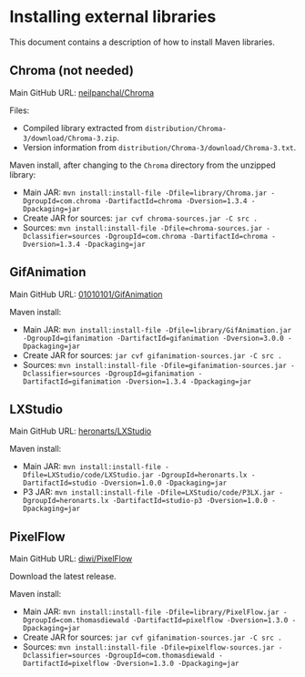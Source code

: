 # Installing external libraries

This document contains a description of how to install Maven libraries.

## Chroma (not needed)

Main GitHub URL: [neilpanchal/Chroma](https://github.com/neilpanchal/Chroma)

Files:
* Compiled library extracted from `distribution/Chroma-3/download/Chroma-3.zip`.
* Version information from  `distribution/Chroma-3/download/Chroma-3.txt`.

Maven install, after changing to the `Chroma` directory from the unzipped library:
* Main JAR: `mvn install:install-file -Dfile=library/Chroma.jar -DgroupId=com.chroma -DartifactId=chroma -Dversion=1.3.4 -Dpackaging=jar`
* Create JAR for sources: `jar cvf chroma-sources.jar -C src .`
* Sources: `mvn install:install-file -Dfile=chroma-sources.jar -Dclassifier=sources -DgroupId=com.chroma -DartifactId=chroma -Dversion=1.3.4 -Dpackaging=jar`

## GifAnimation

Main GitHub URL: [01010101/GifAnimation](https://github.com/01010101/GifAnimation)

Maven install:
* Main JAR: `mvn install:install-file -Dfile=library/GifAnimation.jar -DgroupId=gifanimation -DartifactId=gifanimation -Dversion=3.0.0 -Dpackaging=jar`
* Create JAR for sources: `jar cvf gifanimation-sources.jar -C src .`
* Sources: `mvn install:install-file -Dfile=gifanimation-sources.jar -Dclassifier=sources -DgroupId=gifanimation -DartifactId=gifanimation -Dversion=1.3.4 -Dpackaging=jar`

## LXStudio

Main GitHub URL: [heronarts/LXStudio](https://github.com/heronarts/LXStudio)

Maven install:
* Main JAR: `mvn install:install-file -Dfile=LXStudio/code/LXStudio.jar -DgroupId=heronarts.lx -DartifactId=studio -Dversion=1.0.0 -Dpackaging=jar`
* P3 JAR: `mvn install:install-file -Dfile=LXStudio/code/P3LX.jar -DgroupId=heronarts.lx -DartifactId=studio-p3 -Dversion=1.0.0 -Dpackaging=jar`

## PixelFlow

Main GitHub URL: [diwi/PixelFlow](https://github.com/diwi/PixelFlow)

Download the latest release.

Maven install:
* Main JAR: `mvn install:install-file -Dfile=library/PixelFlow.jar -DgroupId=com.thomasdiewald -DartifactId=pixelflow -Dversion=1.3.0 -Dpackaging=jar`
* Create JAR for sources: `jar cvf gifanimation-sources.jar -C src .`
* Sources: `mvn install:install-file -Dfile=pixelflow-sources.jar -Dclassifier=sources -DgroupId=com.thomasdiewald -DartifactId=pixelflow -Dversion=1.3.0 -Dpackaging=jar`
